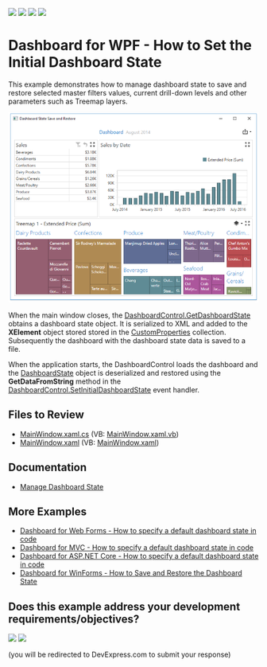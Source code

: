 <!-- default badges list -->
![](https://img.shields.io/endpoint?url=https://codecentral.devexpress.com/api/v1/VersionRange/145011512/24.2.1%2B)
[![](https://img.shields.io/badge/Open_in_DevExpress_Support_Center-FF7200?style=flat-square&logo=DevExpress&logoColor=white)](https://supportcenter.devexpress.com/ticket/details/T830540)
[![](https://img.shields.io/badge/📖_How_to_use_DevExpress_Examples-e9f6fc?style=flat-square)](https://docs.devexpress.com/GeneralInformation/403183)
[![](https://img.shields.io/badge/💬_Leave_Feedback-feecdd?style=flat-square)](#does-this-example-address-your-development-requirementsobjectives)
<!-- default badges end -->

# Dashboard for WPF - How to Set the Initial Dashboard State

This example demonstrates how to manage dashboard state to save and restore selected master filters values, current drill-down levels and other parameters such as Treemap layers.

![](./images/wpf-dashboard-set-initial-state.png)

When the main window closes, the [DashboardControl.GetDashboardState](https://docs.devexpress.com/Dashboard/DevExpress.DashboardWpf.DashboardControl.GetDashboardState) obtains a dashboard state object. It is serialized to XML and added to the **XElement** object stored  stored in the [CustomProperties](https://docs.devexpress.com/Dashboard/DevExpress.DashboardCommon.Dashboard.CustomProperties) collection. Subsequently the dashboard with the dashboard state data is saved to a file.

When the application starts, the DashboardControl loads the dashboard and the [DashboardState](https://docs.devexpress.com/Dashboard/DevExpress.DashboardCommon.DashboardState) object is deserialized and restored using the **GetDataFromString** method in the [DashboardControl.SetInitialDashboardState](https://docs.devexpress.com/Dashboard/DevExpress.DashboardWpf.DashboardControl.SetInitialDashboardState) event handler.

<!-- default file list -->
## Files to Review

* [MainWindow.xaml.cs](./CS/WpfDashboard_DashboardState/MainWindow.xaml.cs) (VB: [MainWindow.xaml.vb](./VB/WpfDashboard_DashboardState/MainWindow.xaml.vb))
* [MainWindow.xaml](./CS/WpfDashboard_DashboardState/MainWindow.xaml) (VB: [MainWindow.xaml](./VB/WpfDashboard_DashboardState/MainWindow.xaml))
<!-- default file list end -->

## Documentation

- [Manage Dashboard State](https://docs.devexpress.com/Dashboard/400144/wpf-viewer/manage-dashboard-state)

## More Examples

* [Dashboard for Web Forms - How to specify a default dashboard state in code](https://github.com/DevExpress-Examples/aspxdashboard-how-to-specify-a-default-dashboard-state-in-code-t513681)
* [Dashboard for MVC - How to specify a default dashboard state in code](https://github.com/DevExpress-Examples/aspnet-mvc-dashboard-how-to-specify-a-default-dashboard-state-in-code-t586607)
* [Dashboard for ASP.NET Core - How to specify a default dashboard state in code](https://github.com/DevExpress-Examples/aspnet-core-dashboard-control-how-to-specify-a-default-dashboard-state-in-code-t607138)
* [Dashboard for WinForms - How to Save and Restore the Dashboard State](https://github.com/DevExpress-Examples/winforms-dashboard-save-restore-dashboard-state)
<!-- feedback -->
## Does this example address your development requirements/objectives?

[<img src="https://www.devexpress.com/support/examples/i/yes-button.svg"/>](https://www.devexpress.com/support/examples/survey.xml?utm_source=github&utm_campaign=wpf-dashboard-how-to-set-initial-dashboard-state&~~~was_helpful=yes) [<img src="https://www.devexpress.com/support/examples/i/no-button.svg"/>](https://www.devexpress.com/support/examples/survey.xml?utm_source=github&utm_campaign=wpf-dashboard-how-to-set-initial-dashboard-state&~~~was_helpful=no)

(you will be redirected to DevExpress.com to submit your response)
<!-- feedback end -->
